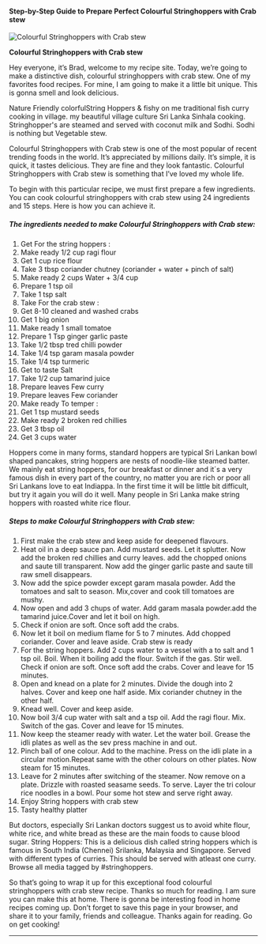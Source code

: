             

#### Step-by-Step Guide to Prepare Perfect Colourful Stringhoppers with Crab stew

![Colourful Stringhoppers with Crab stew](https://img-global.cpcdn.com/recipes/2ea185429fd8e5d1/751x532cq70/colourful-stringhoppers-with-crab-stew-recipe-main-photo.jpg)

**Colourful Stringhoppers with Crab stew**

Hey everyone, it’s Brad, welcome to my recipe site. Today, we’re going to make a distinctive dish, colourful stringhoppers with crab stew. One of my favorites food recipes. For mine, I am going to make it a little bit unique. This is gonna smell and look delicious.

Nature Friendly colorfulString Hoppers & fishy on me traditional fish curry cooking in village. my beautiful village culture Sri Lanka Sinhala cooking. Stringhopper's are steamed and served with coconut milk and Sodhi. Sodhi is nothing but Vegetable stew.

Colourful Stringhoppers with Crab stew is one of the most popular of recent trending foods in the world. It’s appreciated by millions daily. It’s simple, it is quick, it tastes delicious. They are fine and they look fantastic. Colourful Stringhoppers with Crab stew is something that I’ve loved my whole life.

To begin with this particular recipe, we must first prepare a few ingredients. You can cook colourful stringhoppers with crab stew using 24 ingredients and 15 steps. Here is how you can achieve it.

##### The ingredients needed to make Colourful Stringhoppers with Crab stew:

1.  Get For the string hoppers :
2.  Make ready 1/2 cup ragi flour
3.  Get 1 cup rice flour
4.  Take 3 tbsp coriander chutney (coriander + water + pinch of salt)
5.  Make ready 2 cups Water + 3/4 cup
6.  Prepare 1 tsp oil
7.  Take 1 tsp salt
8.  Take For the crab stew :
9.  Get 8-10 cleaned and washed crabs
10.  Get 1 big onion
11.  Make ready 1 small tomatoe
12.  Prepare 1 Tsp ginger garlic paste
13.  Take 1/2 tbsp tred chilli powder
14.  Take 1/4 tsp garam masala powder
15.  Take 1/4 tsp turmeric
16.  Get to taste Salt
17.  Take 1/2 cup tamarind juice
18.  Prepare leaves Few curry
19.  Prepare leaves Few coriander
20.  Make ready To temper :
21.  Get 1 tsp mustard seeds
22.  Make ready 2 broken red chillies
23.  Get 3 tbsp oil
24.  Get 3 cups water

Hoppers come in many forms, standard hoppers are typical Sri Lankan bowl shaped pancakes, string hoppers are nests of noodle-like steamed batter. We mainly eat string hoppers, for our breakfast or dinner and it´s a very famous dish in every part of the country, no matter you are rich or poor all Sri Lankans love to eat Indiappa. In the first time it will be little bit difficult, but try it again you will do it well. Many people in Sri Lanka make string hoppers with roasted white rice flour.

##### Steps to make Colourful Stringhoppers with Crab stew:

1.  First make the crab stew and keep aside for deepened flavours.
2.  Heat oil in a deep sauce pan. Add mustard seeds. Let it splutter. Now add the broken red chillies and curry leaves. add the chopped onions and saute till transparent. Now add the ginger garlic paste and saute till raw smell disappears.
3.  Now add the spice powder except garam masala powder. Add the tomatoes and salt to season. Mix,cover and cook till tomatoes are mushy.
4.  Now open and add 3 chups of water. Add garam masala powder.add the tamarind juice.Cover and let it boil on high.
5.  Check if onion are soft. Once soft add the crabs.
6.  Now let it boil on medium flame for 5 to 7 minutes. Add chopped coriander. Cover and leave aside. Crab stew is ready
7.  For the string hoppers. Add 2 cups water to a vessel with a to salt and 1 tsp oil. Boil. When it boiling add the flour. Switch if the gas. Stir well. Check if onion are soft. Once soft add the crabs. Cover and leave for 15 minutes.
8.  Open and knead on a plate for 2 minutes. Divide the dough into 2 halves. Cover and keep one half aside. Mix coriander chutney in the other half.
9.  Knead well. Cover and keep aside.
10.  Now boil 3/4 cup water with salt and a tsp oil. Add the ragi flour. Mix. Switch of the gas. Cover and leave for 15 minutes.
11.  Now keep the steamer ready with water. Let the water boil. Grease the idli plates as well as the sev press machine in and out.
12.  Pinch ball of one colour. Add to the machine. Press on the idli plate in a circular motion.Repeat same with the other colours on other plates. Now steam for 15 minutes.
13.  Leave for 2 minutes after switching of the steamer. Now remove on a plate. Drizzle with roasted seasame seeds. To serve. Layer the tri colour rice noodles in a bowl. Pour some hot stew and serve right away.
14.  Enjoy String hoppers with crab stew
15.  Tasty healthy platter

But doctors, especially Sri Lankan doctors suggest us to avoid white flour, white rice, and white bread as these are the main foods to cause blood sugar. String Hoppers: This is a delicious dish called string hoppers which is famous in South India (Chennei) Srilanka, Malaysia and Singapore. Served with different types of curries. This should be served with atleast one curry. Browse all media tagged by #stringhoppers.

So that’s going to wrap it up for this exceptional food colourful stringhoppers with crab stew recipe. Thanks so much for reading. I am sure you can make this at home. There is gonna be interesting food in home recipes coming up. Don’t forget to save this page in your browser, and share it to your family, friends and colleague. Thanks again for reading. Go on get cooking!

* * *